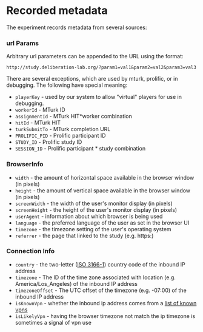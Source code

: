 # Recorded metadata

The experiment records metadata from several sources:

### url Params

Arbitrary url parameters can be appended to the URL using the format:

```
http://study.deliberation-lab.org/?param1=val1&param2=val2&param3=val3
```

There are several exceptions, which are used by mturk, prolific, or in debugging. The following have special meaning:

- `playerKey` - used by our system to allow "virtual" players for use in debugging.
- `workerId` - MTurk ID
- `assignmentId` - MTurk HIT\*worker combination
- `hitId` - MTurk HIT
- `turkSubmitTo` - MTurk completion URL
- `PROLIFIC_PID` - Prolific participant ID
- `STUDY_ID` - Prolific study ID
- `SESSION_ID` - Prolific participant \* study combination

### BrowserInfo

- `width` - the amount of horizontal space available in the browser window (in pixels)
- `height` - the amount of vertical space available in the browser window (in pixels)
- `screenWidth` - the width of the user's monitor display (in pixels)
- `screenHeight` - the height of the user's monitor display (in pixels)
- `userAgent` - information about which browser is being used
- `language` - the preferred language of the user as set in the browser UI
- `timezone` - the timezone setting of the user's operating system
- `referrer` - the page that linked to the study (e.g. https:)

### Connection Info

- `country` - the two-letter ([ISO 3166-1](https://en.wikipedia.org/wiki/ISO_3166-1#Codes)) country code of the inbound IP address
- `timezone` - The ID of the time zone associated with location (e.g. America/Los_Angeles) of the inbound IP address
- `timezoneOffset` - The UTC offset of the timezone (e.g. -07:00) of the inbound IP address
- `isKnownVpn` - whether the inbound ip address comes from a [list of known vpns](https://github.com/X4BNet/lists_vpn)
- `isLikelyVpn` - having the browser timezone not match the ip timezone is sometimes a signal of vpn use
